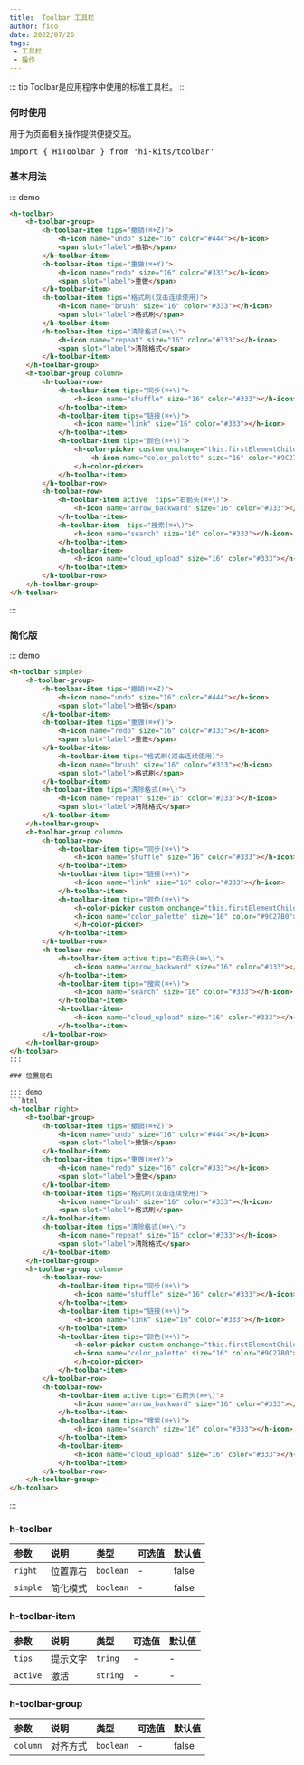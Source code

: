 ```yaml
---
title:  Toolbar 工具栏
author: fico
date: 2022/07/26
tags:
 - 工具栏
 - 操作
---
```

::: tip
Toolbar是应用程序中使用的标准工具栏。
:::
### 何时使用
用于为页面相关操作提供便捷交互。
<pre class="language-ts">
import { HiToolbar } from 'hi-kits/toolbar'
</pre>

### 基本用法

::: demo
```html
<h-toolbar>
    <h-toolbar-group>
        <h-toolbar-item tips="撤销(⌘+Z)">
            <h-icon name="undo" size="16" color="#444"></h-icon>
            <span slot="label">撤销</span>
        </h-toolbar-item>
        <h-toolbar-item tips="重做(⌘+Y)">
            <h-icon name="redo" size="16" color="#333"></h-icon>
            <span slot="label">重做</span>
        </h-toolbar-item>
        <h-toolbar-item tips="格式刷(双击连续使用)">
            <h-icon name="brush" size="16" color="#333"></h-icon>
            <span slot="label">格式刷</span>
        </h-toolbar-item>
        <h-toolbar-item tips="清除格式(⌘+\)">
            <h-icon name="repeat" size="16" color="#333"></h-icon>
            <span slot="label">清除格式</span>
        </h-toolbar-item>
    </h-toolbar-group>
    <h-toolbar-group column>
        <h-toolbar-row>
            <h-toolbar-item tips="同步(⌘+\)">
                <h-icon name="shuffle" size="16" color="#333"></h-icon>
            </h-toolbar-item>
            <h-toolbar-item tips="链接(⌘+\)">
                <h-icon name="link" size="16" color="#333"></h-icon>
            </h-toolbar-item>
            <h-toolbar-item tips="颜色(⌘+\)">
                <h-color-picker custom onchange="this.firstElementChild.color=this.value">
                    <h-icon name="color_palette" size="16" color="#9C27B0"></h-icon>
                </h-color-picker>
            </h-toolbar-item>
        </h-toolbar-row>
        <h-toolbar-row>
            <h-toolbar-item active  tips="右箭头(⌘+\)">
                <h-icon name="arrow_backward" size="16" color="#333"></h-icon>
            </h-toolbar-item>
            <h-toolbar-item  tips="搜索(⌘+\)">
                <h-icon name="search" size="16" color="#333"></h-icon>
            </h-toolbar-item>
            <h-toolbar-item>
                <h-icon name="cloud_upload" size="16" color="#333"></h-icon>
            </h-toolbar-item>
        </h-toolbar-row>
    </h-toolbar-group>
</h-toolbar>

```
:::

### 简化版
::: demo
```html
<h-toolbar simple>
    <h-toolbar-group>
        <h-toolbar-item tips="撤销(⌘+Z)">
            <h-icon name="undo" size="16" color="#444"></h-icon>
            <span slot="label">撤销</span>
        </h-toolbar-item>
        <h-toolbar-item tips="重做(⌘+Y)">
            <h-icon name="redo" size="16" color="#333"></h-icon>
            <span slot="label">重做</span>
        </h-toolbar-item>
            <h-toolbar-item tips="格式刷(双击连续使用)">
            <h-icon name="brush" size="16" color="#333"></h-icon>
            <span slot="label">格式刷</span>
        </h-toolbar-item>
        <h-toolbar-item tips="清除格式(⌘+\)">
            <h-icon name="repeat" size="16" color="#333"></h-icon>
            <span slot="label">清除格式</span>
        </h-toolbar-item>
    </h-toolbar-group>
    <h-toolbar-group column>
        <h-toolbar-row>
            <h-toolbar-item tips="同步(⌘+\)">
                <h-icon name="shuffle" size="16" color="#333"></h-icon>
            </h-toolbar-item>
            <h-toolbar-item tips="链接(⌘+\)">
                <h-icon name="link" size="16" color="#333"></h-icon>
            </h-toolbar-item>
            <h-toolbar-item tips="颜色(⌘+\)">
                <h-color-picker custom onchange="this.firstElementChild.color=this.value">
                <h-icon name="color_palette" size="16" color="#9C27B0"></h-icon>
                </h-color-picker>
            </h-toolbar-item>
        </h-toolbar-row>
        <h-toolbar-row>
            <h-toolbar-item active tips="右箭头(⌘+\)">
                <h-icon name="arrow_backward" size="16" color="#333"></h-icon>
            </h-toolbar-item>
            <h-toolbar-item tips="搜索(⌘+\)">
                <h-icon name="search" size="16" color="#333"></h-icon>
            </h-toolbar-item>
            <h-toolbar-item>
                <h-icon name="cloud_upload" size="16" color="#333"></h-icon>
            </h-toolbar-item>
        </h-toolbar-row>
    </h-toolbar-group>
</h-toolbar>
:::

### 位置居右

::: demo
```html
<h-toolbar right>
    <h-toolbar-group>
        <h-toolbar-item tips="撤销(⌘+Z)">
            <h-icon name="undo" size="16" color="#444"></h-icon>
            <span slot="label">撤销</span>
        </h-toolbar-item>
        <h-toolbar-item tips="重做(⌘+Y)">
            <h-icon name="redo" size="16" color="#333"></h-icon>
            <span slot="label">重做</span>
        </h-toolbar-item>
        <h-toolbar-item tips="格式刷(双击连续使用)">
            <h-icon name="brush" size="16" color="#333"></h-icon>
            <span slot="label">格式刷</span>
        </h-toolbar-item>
        <h-toolbar-item tips="清除格式(⌘+\)">
            <h-icon name="repeat" size="16" color="#333"></h-icon>
            <span slot="label">清除格式</span>
        </h-toolbar-item>
    </h-toolbar-group>
    <h-toolbar-group column>
        <h-toolbar-row>
            <h-toolbar-item tips="同步(⌘+\)">
                <h-icon name="shuffle" size="16" color="#333"></h-icon>
            </h-toolbar-item>
            <h-toolbar-item tips="链接(⌘+\)">
                <h-icon name="link" size="16" color="#333"></h-icon>
            </h-toolbar-item>
            <h-toolbar-item tips="颜色(⌘+\)">
                <h-color-picker custom onchange="this.firstElementChild.color=this.value">
                <h-icon name="color_palette" size="16" color="#9C27B0"></h-icon>
                </h-color-picker>
            </h-toolbar-item>
        </h-toolbar-row>
        <h-toolbar-row>
            <h-toolbar-item active tips="右箭头(⌘+\)">
                <h-icon name="arrow_backward" size="16" color="#333"></h-icon>
            </h-toolbar-item>
            <h-toolbar-item tips="搜索(⌘+\)">
                <h-icon name="search" size="16" color="#333"></h-icon>
            </h-toolbar-item>
            <h-toolbar-item>
                <h-icon name="cloud_upload" size="16" color="#333"></h-icon>
            </h-toolbar-item>
        </h-toolbar-row>
    </h-toolbar-group>
</h-toolbar>

```
:::
### h-toolbar

|参数|说明|类型|可选值|默认值
|:--|:--|:--|:-----|:---
| `right`| 位置靠右 |  `boolean` | - | false
| `simple`| 简化模式 |  `boolean` | - | false

### h-toolbar-item

|参数|说明|类型|可选值|默认值
|:--|:--|:--|:-----|:---
| `tips`| 提示文字 |  `tring` | - | -
| `active`| 激活 |  `string` | - | -

### h-toolbar-group

|参数|说明|类型|可选值|默认值
|:--|:--|:--|:-----|:---
| `column`| 对齐方式 |  `boolean` | - | false
